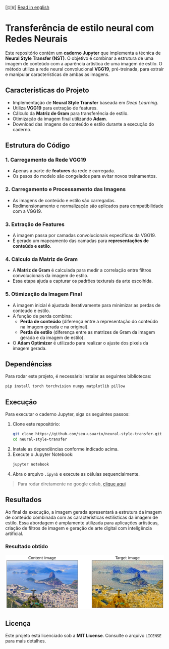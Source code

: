 [🇬🇧] [Read in english](./README.md)

# Transferência de estilo neural com Redes Neurais

Este repositório contém um **caderno Jupyter** que implementa a técnica de 
**Neural Style Transfer (NST)**. O objetivo é combinar a estrutura de uma 
imagem de conteúdo com a aparência artística de uma imagem de estilo. O 
método utiliza a rede neural convolucional **VGG19**, pré-treinada, para 
extrair e manipular características de ambas as imagens.

## Características do Projeto

- Implementação de **Neural Style Transfer** baseada em *Deep Learning*.
- Utiliza **VGG19** para extração de features.
- Cálculo da **Matriz de Gram** para transferência de estilo.
- Otimização da imagem final utilizando **Adam**.
- Download das imagens de conteúdo e estilo durante a execução do caderno.

## Estrutura do Código

### 1. Carregamento da Rede VGG19

- Apenas a parte de **features** da rede é carregada.
- Os pesos do modelo são congelados para evitar novos treinamentos.

### 2. Carregamento e Processamento das Imagens

- As imagens de conteúdo e estilo são carregadas.
- Redimensionamento e normalização são aplicados para compatibilidade com a VGG19.

### 3. Extração de Features

- A imagem passa por camadas convolucionais específicas da VGG19.
- É gerado um mapeamento das camadas para **representações de conteúdo e estilo**.

### 4. Cálculo da Matriz de Gram

- A **Matriz de Gram** é calculada para medir a correlação entre filtros convolucionais 
da imagem de estilo.
- Essa etapa ajuda a capturar os padrões texturais da arte escolhida.

### 5. Otimização da Imagem Final

- A imagem inicial é ajustada iterativamente para minimizar as perdas de conteúdo e estilo.
- A função de perda combina:
  - **Perda de conteúdo** (diferença entre a representação do conteúdo na imagem 
  gerada e na original).
  - **Perda de estilo** (diferença entre as matrizes de Gram da imagem gerada e da 
  imagem de estilo).
- O **Adam Optimizer** é utilizado para realizar o ajuste dos pixels da imagem gerada.

## Dependências

Para rodar este projeto, é necessário instalar as seguintes bibliotecas:

```bash
pip install torch torchvision numpy matplotlib pillow
```

## Execução

Para executar o caderno Jupyter, siga os seguintes passos:

1. Clone este repositório:
   ```bash
   git clone https://github.com/seu-usuario/neural-style-transfer.git
   cd neural-style-transfer
   ```
2. Instale as dependências conforme indicado acima.
3. Execute o Jupyter Notebook:
   ```bash
   jupyter notebook
   ```
4. Abra o arquivo `.ipynb` e execute as células sequencialmente.

> Para rodar diretamente no google colab, [clique aqui](https://colab.research.google.com/github/ericshantos/neural_style_transfer/blob/main/working_with_style_transfer.ipynb)

## Resultados

Ao final da execução, a imagem gerada apresentará a estrutura da imagem de conteúdo combinada com as características estilísticas da imagem de estilo. Essa abordagem é amplamente utilizada para aplicações artísticas, criação de filtros de imagem e geração de arte digital com inteligência artificial.

### Resultado obtido

![](./assets/result.png)

## Licença

Este projeto está licenciado sob a **MIT License**. Consulte o arquivo `LICENSE` para mais detalhes.
